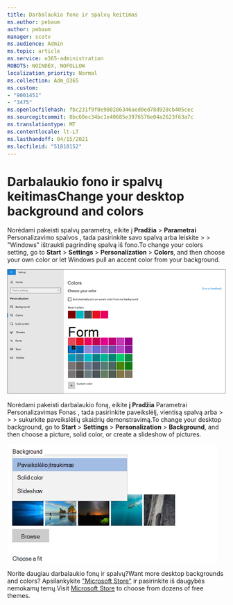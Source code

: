 ```yaml
---
title: Darbalaukio fono ir spalvų keitimas
ms.author: pebaum
author: pebaum
manager: scotv
ms.audience: Admin
ms.topic: article
ms.service: o365-administration
ROBOTS: NOINDEX, NOFOLLOW
localization_priority: Normal
ms.collection: Adm_O365
ms.custom:
- "9001451"
- "3475"
ms.openlocfilehash: fbc231f9f0e980286346aed0ed78d928cb405cec
ms.sourcegitcommit: 8bc60ec34bc1e40685e3976576e04a2623f63a7c
ms.translationtype: MT
ms.contentlocale: lt-LT
ms.lasthandoff: 04/15/2021
ms.locfileid: "51818152"
---
```

# <a name="change-your-desktop-background-and-colors"></a><span data-ttu-id="8f267-102">Darbalaukio fono ir spalvų keitimas</span><span class="sxs-lookup"><span data-stu-id="8f267-102">Change your desktop background and colors</span></span>

<span data-ttu-id="8f267-103">Norėdami pakeisti spalvų parametrą, eikite į **Pradžia**  >  **Parametrai** Personalizavimo spalvos , tada pasirinkite savo spalvą arba leiskite  >    >  "Windows" ištraukti pagrindinę spalvą iš fono.</span><span class="sxs-lookup"><span data-stu-id="8f267-103">To change your colors setting, go to **Start** > **Settings** > **Personalization** > **Colors**, and then choose your own color or let Windows pull an accent color from your background.</span></span>

![Pritaikykite savo spalvas asmeniniams poreikiams sistemoje "Windows".](media/windows-personalization-colors.png)

<span data-ttu-id="8f267-105">Norėdami pakeisti darbalaukio foną, eikite **į Pradžia** Parametrai Personalizavimas Fonas , tada pasirinkite paveikslėlį, vientisą spalvą arba  >    >    >  sukurkite paveikslėlių skaidrių demonstravimą.</span><span class="sxs-lookup"><span data-stu-id="8f267-105">To change your desktop background, go to **Start** > **Settings** > **Personalization** > **Background**, and then choose a picture, solid color, or create a slideshow of pictures.</span></span> 

![Pakeiskite "Windows" darbalaukio foną.](media/windows-desktop-background.png)

<span data-ttu-id="8f267-107">Norite daugiau darbalaukio fonų ir spalvų?</span><span class="sxs-lookup"><span data-stu-id="8f267-107">Want more desktop backgrounds and colors?</span></span> <span data-ttu-id="8f267-108">Apsilankykite ["Microsoft Store"](https://www.microsoft.com/store/collections/windowsthemes) ir pasirinkite iš daugybės nemokamų temų.</span><span class="sxs-lookup"><span data-stu-id="8f267-108">Visit [Microsoft Store](https://www.microsoft.com/store/collections/windowsthemes) to choose from dozens of free themes.</span></span>
